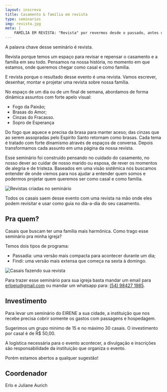 ```yaml
---
layout: inscreva
title: Casamento & família em revista
type: seminarios
img: revista.jpg
meta: |
    FAMÍLIA EM REVISTA: "Revista" por revermos desde o passado, antes do casal se conhecer, seus encontros e ainda presente e futuro e "Revista" de uma revista com páginas, textos, desenhos, imagens. Esse seminário extremamente dinâmico ajuda casais a se compreenderem melhor e ter mais harmonia no seu lar.
---
```



A palavra chave desse seminário é revista.

Revista porque temos um espaço para revisar e repensar o casamento e a família em seu todo. Pensamos na nossa história, no momento em que estamos, onde queremos chegar como casal e como família.

E revista porque o resultado desse evento é uma revista. Vamos escrever, desenhar, montar e projetar uma revista sobre nossa família.

No espaço de um dia ou de um final de semana, abordamos de forma dinâmica assuntos com forte apelo visual:

* Fogo da Paixão;
* Brasas do Amor;
* Cinzas do Fracasso.
* Sopro de Esperança

Do fogo que aquece e precisa da brasa para manter aceso; das cinzas que ao serem assopradas pelo Espírito Santo retornam como brasas. Cada tema é tratado com forte dinamismo através de espaços de conversa. Depois transformamos cada assunto em uma página da nossa revista.

Esse seminário foi construído pensando no cuidado do casamento, no nosso dever ao cuidar de nosso marido ou esposa, de rever os momentos de alegria e de tristeza. Baseados em uma visão sistêmica nós buscamos entender de onde viemos para nos ajudar a entender quem somos e podermos projetar quem queremos ser como casal e como família.

![Revistas criadas no seminário](/_next/image?url=%2Fassets%2Fcursos%2Frevista1.png&w=1200&q=75)

Todos os casais saem desse evento com uma revista na mão onde eles podem revisitar e usar como guia no dia-a-dia do seu casamento.

## Pra quem?

Casais que buscam ter uma família mais harmônica.
Como trago esse seminário pra minha igreja?

Temos dois tipos de programa:

* Passadia: uma versão mais compacta para acontecer durante um dia;
* Findi: uma versão mais extensa que começa na sexta à domingo.

![Casais fazendo sua revista](/_next/image?url=%2Fassets%2Fcursos%2Frevista2.png&w=1200&q=75)

Para trazer esse seminário para sua igreja basta mandar um email para [erloeju@gmail.com](mailto:erloeju@gmail.com) ou mandar um whatsapp para: [(54) 98427 1985](https://api.whatsapp.com/send?l=pt&phone=54984271985).

## Investimento

Para levar um seminário do EIRENE a sua cidade, a instituição que nos recebe precisa cobrir somente os gastos com passagens e hospedagem.

Sugerimos um grupo mínimo de 15 e no máximo 30 casais. O investimento por casal é de R$ 50,00.

A logística necessária para o evento acontecer, a divulgação e inscrições são responsabilidade da instituição que organiza o evento.

Porém estamos abertos a qualquer sugestão!

## Coordenador

Erlo e Juliane Aurich